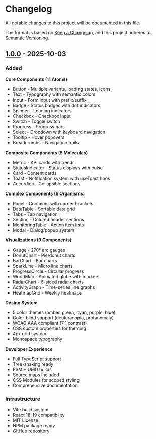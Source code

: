 # Changelog

All notable changes to this project will be documented in this file.

The format is based on [Keep a Changelog](https://keepachangelog.com/en/1.0.0/),
and this project adheres to [Semantic Versioning](https://semver.org/spec/v2.0.0.html).

## [1.0.0] - 2025-10-03

### Added

**Core Components (11 Atoms)**
- Button - Multiple variants, loading states, icons
- Text - Typography with semantic colors
- Input - Form input with prefix/suffix
- Badge - Status badges with dot indicators
- Spinner - Loading indicators
- Checkbox - Checkbox input
- Switch - Toggle switch
- Progress - Progress bars
- Select - Dropdown with keyboard navigation
- Tooltip - Hover popovers
- Breadcrumbs - Navigation trails

**Composite Components (5 Molecules)**
- Metric - KPI cards with trends
- StatusIndicator - Status displays with pulse
- Card - Content cards
- Toast - Notification system with useToast hook
- Accordion - Collapsible sections

**Complex Components (6 Organisms)**
- Panel - Container with corner brackets
- DataTable - Sortable data grid
- Tabs - Tab navigation
- Section - Colored header sections
- MonitoringTable - Action item lists
- Modal - Dialog/popup system

**Visualizations (9 Components)**
- Gauge - 270° arc gauges
- DonutChart - Pie/donut charts
- BarChart - Bar charts
- SparkLine - Micro line charts
- ProgressCircle - Circular progress
- WorldMap - Animated globe with markers
- RadarChart - 6-sided radar charts
- ActivityGraph - Time-series line graphs
- HeatmapGrid - Weekly heatmaps

**Design System**
- 5 color themes (amber, green, cyan, purple, blue)
- Color-blind support (deuteranopia, protanomaly)
- WCAG AAA compliant (7:1 contrast)
- CSS custom properties for theming
- 4px grid system
- Monospace typography

**Developer Experience**
- Full TypeScript support
- Tree-shaking ready
- ESM + UMD builds
- Source maps included
- CSS Modules for scoped styling
- Comprehensive documentation

### Infrastructure
- Vite build system
- React 18-19 compatibility
- MIT License
- NPM package ready
- GitHub repository

[1.0.0]: https://github.com/deaxu/terminal-ui/releases/tag/v1.0.0
